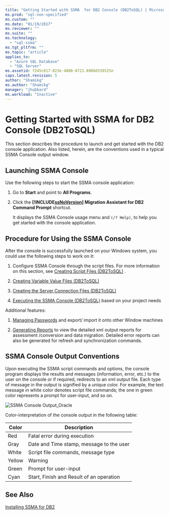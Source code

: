 ```yaml
---
title: "Getting Started with SSMA  for DB2 Console (DB2ToSQL) | Microsoft Docs"
ms.prod: "sql-non-specified"
ms.custom: ""
ms.date: "01/19/2017"
ms.reviewer: ""
ms.suite: ""
ms.technology: 
  - "sql-ssma"
ms.tgt_pltfrm: ""
ms.topic: "article"
applies_to: 
  - "Azure SQL Database"
  - "SQL Server"
ms.assetid: f245c017-023e-4880-8721-8908d339525e
caps.latest.revision: 5
author: "Shamikg"
ms.author: "Shamikg"
manager: "jhubbard"
ms.workload: "Inactive"
---
```

# Getting Started with SSMA  for DB2 Console (DB2ToSQL)
This section describes the procedure to launch and get started with the DB2 console application. Also listed, herein, are the conventions used in a typical SSMA Console output window.  
  
## Launching SSMA Console  
Use the following steps to start the SSMA console application:  
  
1.  Go to **Start** and point to **All Programs**.  
  
2.  Click the **[!INCLUDE[ssNoVersion](../../includes/ssnoversion_md.md)] Migration Assistant for DB2 Command Prompt** shortcut.  
  
    It displays the SSMA Console usage menu and `(/? Help)`, to help you get started with the console application.  
  
## Procedure for Using the SSMA Console  
After the console is successfully launched on your Windows system, you could use the following steps to work on it:  
  
1.  Configure SSMA Console through the script files. For more information on this section, see [Creating Script Files &#40;DB2ToSQL&#41;](../../ssma/db2/creating-script-files-db2tosql.md) .  
  
2.  [Creating Variable Value Files &#40;DB2ToSQL&#41;](../../ssma/db2/creating-variable-value-files-db2tosql.md)  
  
3.  [Creating the Server Connection Files &#40;DB2ToSQL&#41;](../../ssma/db2/creating-the-server-connection-files-db2tosql.md)  
  
4.  [Executing the SSMA Console &#40;DB2ToSQL&#41;](../../ssma/db2/executing-the-ssma-console-db2tosql.md) based on your project needs  
  
Additional features:  
  
1.  [Managing Passwords](http://msdn.microsoft.com/en-us/56d546e3-8747-4169-aace-693302667e94) and export/ import it onto other Window machines  
  
2.  [Generating Reports](http://msdn.microsoft.com/en-us/69ef5fd9-190d-4c58-8199-b3f77d5e1883) to view the detailed xml output reports for assessment /conversion and data migration. Detailed error reports can also be generated for refresh and synchronization commands.  
  
## SSMA Console Output Conventions  
Upon executing the SSMA script commands and options, the console program displays the results and messages (information, error, etc.) to the user on the console or if required, redirects to an xml output file. Each type of message in the output is signified by a unique color. For example, the text message in white color denotes script file commands; the one in green color represents a prompt for user-input, and so on.  
  
![SSMA Console Output_Oracle](../../ssma/db2/media/ssmaconsoleoutput_oracle.jpg "SSMA Console Output_Oracle")  
  
Color-interpretation of the console output in the following table:  
  
|Color|Description|  
|---------|---------------|  
|Red|Fatal error during execution|  
|Gray|Date and Time stamp, message to the user|  
|White|Script file commands, message type|  
|Yellow|Warning|  
|Green|Prompt for user-input|  
|Cyan|Start, Finish and Result of an operation|  
  
## See Also  
[Installing SSMA for DB2](http://msdn.microsoft.com/en-us/79fbe8ea-471b-407a-be2a-4100d9b57c61)  
  
